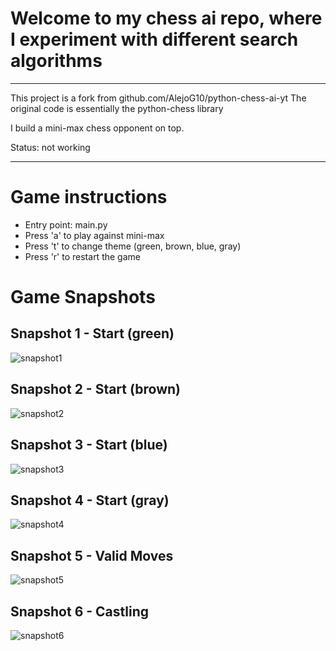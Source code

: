 # Welcome to my chess ai repo, where I experiment with different search algorithms

---

This project is a fork from github.com/AlejoG10/python-chess-ai-yt
The original code is essentially the python-chess library

I build a mini-max chess opponent on top.

Status: not working

---

# Game instructions
- Entry point: main.py
- Press 'a' to play against mini-max
- Press 't' to change theme (green, brown, blue, gray)
- Press 'r' to restart the game

# Game Snapshots

## Snapshot 1 - Start (green)
![snapshot1](snapshots/snapshot1.png)

## Snapshot 2 - Start (brown)
![snapshot2](snapshots/snapshot2.png)

## Snapshot 3 - Start (blue)
![snapshot3](snapshots/snapshot3.png)

## Snapshot 4 - Start (gray)
![snapshot4](snapshots/snapshot4.png)

## Snapshot 5 - Valid Moves
![snapshot5](snapshots/snapshot5.png)

## Snapshot 6 - Castling
![snapshot6](snapshots/snapshot6.png)

